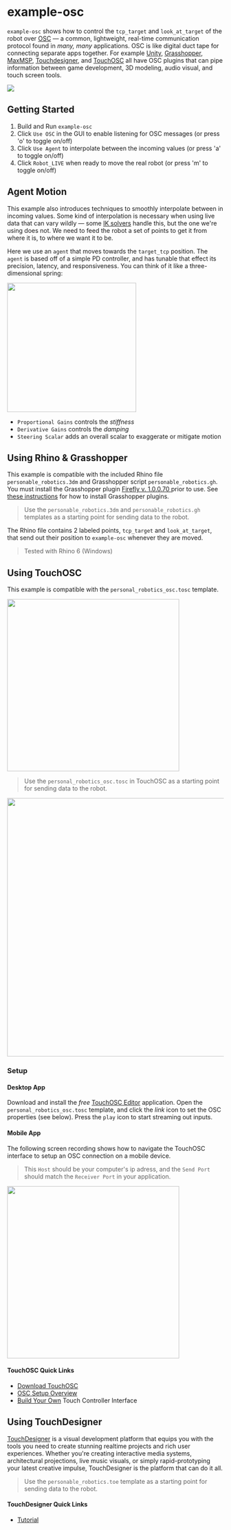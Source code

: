 # example-osc

`example-osc` shows how to control the `tcp_target` and `look_at_target` of the robot over [OSC](https://ccrma.stanford.edu/groups/osc/index.html) — a common, lightweight, real-time communication protocol found in _many, many_ applications. OSC is like digital duct tape for connecting separate apps together. For example [Unity](https://thomasfredericks.github.io/UnityOSC/), [Grasshopper](https://www.food4rhino.com/en/app/firefly), [MaxMSP](https://opensoundcontrol.stanford.edu/implementations/OpenSoundControl-for-MaxMSP.html), [Touchdesigner](https://docs.derivative.ca/OSC_In_CHOP), and [TouchOSC](https://hexler.net/touchosc) all have OSC plugins that can pipe information between game development, 3D modeling, audio visual, and touch screen tools.

![](https://github.com/madelinegannon/personable_robotics/blob/main/assets/example-osc.gif)

## Getting Started

1. Build and Run `example-osc`
2. Click `Use OSC` in the GUI to enable listening for OSC messages (or press 'o' to toggle on/off)
3. Click `Use Agent` to interpolate between the incoming values (or press 'a' to toggle on/off)
4. Click `Robot_LIVE` when ready to move the real robot (or press 'm' to toggle on/off)

## Agent Motion

This example also introduces techniques to smoothly interpolate between in incoming values. Some kind of interpolation is necessary when using live data that can vary wildly — some [IK solvers](https://en.wikipedia.org/wiki/Inverse_kinematics) handle this, but the one we're using does not. We need to feed the robot a set of points to get it from where it is, to where we want it to be.

Here we use an `agent` that moves towards the `target_tcp` position. The `agent` is based off of a simple PD controller, and has tunable that effect its precision, latency, and responsiveness. You can think of it like a three-dimensional spring:

<img src="https://github.com/madelinegannon/personable_robotics/blob/main/assets/agent_controller_gui.png" width="300">

- `Proportional Gains` controls the _stiffness_
- `Derivative Gains` controls the _damping_
- `Steering Scalar` adds an overall scalar to exaggerate or mitigate motion

## Using Rhino & Grasshopper

This example is compatible with the included Rhino file `personable_robotics.3dm` and Grasshopper script `personable_robotics.gh`.  You must install the Grasshopper plugin [Firefly v. 1.0.0.70 ](https://www.food4rhino.com/en/app/firefly) prior to use. See [these instructions](https://www.food4rhino.com/en/faq#users-install-grasshopper-plugin) for how to install Grasshopper plugins.

> Use the `personable_robotics.3dm` and `personable_robotics.gh` templates as a starting point for sending data to the robot.

The Rhino file contains 2 labeled points, `tcp_target` and `look_at_target`, that send out their position to `example-osc` whenever they are moved.  

> Tested with Rhino 6 (Windows)

## Using TouchOSC

This example is compatible with the `personal_robotics_osc.tosc` template.

<img src="https://github.com/madelinegannon/personable_robotics/blob/main/assets/touch_osc_template.png" width="400">

> Use the `personal_robotics_osc.tosc` in TouchOSC as a starting point for sending data to the robot.

<img src="https://github.com/madelinegannon/personable_robotics/blob/main/assets/touch_osc_messages.png" width="600">

### Setup

#### Desktop App

Download and install the _free_ [TouchOSC Editor](https://hexler.net/touchosc#get) application. Open the `personal_robotics_osc.tosc` template, and click the _link_ icon to set the OSC properties (see below). Press the `play` icon to start streaming out inputs.

#### Mobile App

The following screen recording shows how to navigate the TouchOSC interface to setup an OSC connection on a mobile device. 

> This `Host` should be your computer's ip adress, and the `Send Port` should match the `Receiver Port` in your application.

<img src="https://github.com/madelinegannon/personable_robotics/blob/main/assets/touch_osc_multixy_pad.gif" width="400">

#### TouchOSC Quick Links

- [Download TouchOSC](https://hexler.net/touchosc#get)
- [OSC Setup Overview](https://hexler.net/touchosc/manual/getting-started-osc)
- [Build Your Own](https://hexler.net/touchosc/manual/editor) Touch Controller Interface


## Using TouchDesigner

[TouchDesigner](https://derivative.ca/feature/application-building) is a visual development platform that equips you with the tools you need to create stunning realtime projects and rich user experiences. Whether you're creating interactive media systems, architectural projections, live music visuals, or simply rapid-prototyping your latest creative impulse, TouchDesigner is the platform that can do it all.

> Use the `personable_robotics.toe` template as a starting point for sending data to the robot.

#### TouchDesigner Quick Links

- [Tutorial](https://youtu.be/AcqC5rRmu3M)



